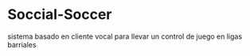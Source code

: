 # Soccial-Soccer
sistema basado en cliente vocal para llevar un control de juego en ligas barriales 
